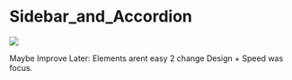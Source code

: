 # Sidebar_and_Accordion
![](https://s11.gifyu.com/images/Sg3fZ.gif)

Maybe Improve Later: Elements arent easy 2 change
Design + Speed was focus.
